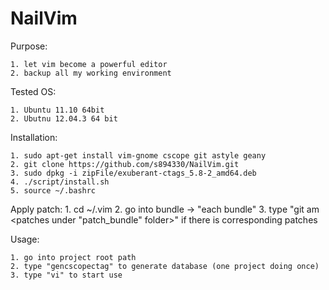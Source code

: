 NailVim
=======

Purpose:

    1. let vim become a powerful editor
    2. backup all my working environment

Tested OS:

	1. Ubuntu 11.10 64bit
	2. Ubutnu 12.04.3 64 bit

Installation:

	1. sudo apt-get install vim-gnome cscope git astyle geany
	2. git clone https://github.com/s894330/NailVim.git
	3. sudo dpkg -i zipFile/exuberant-ctags_5.8-2_amd64.deb
	4. ./script/install.sh
	5. source ~/.bashrc

Apply patch:
	1. cd ~/.vim
	2. go into bundle -> "each bundle"
	3. type "git am <patches under "patch_bundle" folder>" if there is corresponding patches

Usage:

	1. go into project root path
	2. type "gencscopectag" to generate database (one project doing once)
	3. type "vi" to start use
